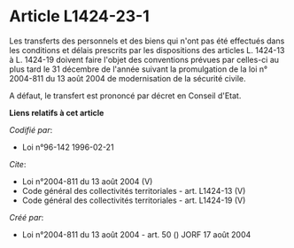 # Article L1424-23-1

Les transferts des personnels et des biens qui n'ont pas été effectués dans les conditions et délais prescrits par les
dispositions des articles L. 1424-13 à L. 1424-19 doivent faire l'objet des conventions prévues par celles-ci au plus tard le
31 décembre de l'année suivant la promulgation de la loi n° 2004-811 du 13 août 2004 de modernisation de la sécurité civile.

A défaut, le transfert est prononcé par décret en Conseil d'Etat.

**Liens relatifs à cet article**

_Codifié par_:

  - Loi n°96-142 1996-02-21

_Cite_:

  - Loi n°2004-811 du 13 août 2004 (V)
  - Code général des collectivités territoriales - art. L1424-13 (V)
  - Code général des collectivités territoriales - art. L1424-19 (V)

_Créé par_:

  - Loi n°2004-811 du 13 août 2004 - art. 50 () JORF 17 août 2004
